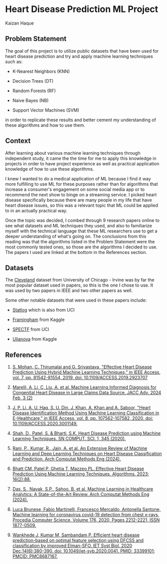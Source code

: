 # Heart Disease Prediction ML Project
Kaizan Haque


## Problem Statement

The goal of this project is to utilize public datasets that have been used for 
heart disease prediction and try and apply machine learning techniques such as: 

- K-Nearest Neighbors (KNN)

- Decision Trees (DT)

- Random Forests (RF)

- Naive Bayes (NB)
    
- Support Vector Machines (SVM)

in order to replicate these results and better cement my understanding of these 
algorithms and how to use them.


## Context

After learning about various machine learning techniques through independent 
study, it came the the time for me to apply this knowledge in projects in order
to have project experience as well as practical application knowledge of how to 
use these algorithms.  

I knew I wanted to do a medical application of ML because I find it way more 
fulfilling to use ML for these purposes rather than for algorithms that increase
a consumer's engagement on some social media app or to recommend the next show
to binge on a streaming service. I picked heart disease specifically because
there are many people in my life that have heart disease issues, so this was a
relevant topic that ML could be applied to in an actually practical way.  

Once the topic was decided, I combed through 9 research papers online to see
what datasets and ML techniques they used, and also to familiarize myself with
the technical language that these ML researchers use to get a deeper 
understanding of what's going on. The conclusions from this reading was that
the algorithms listed in the Problem Statement were the most commonly tested
ones, so those are the algorithms I decided to use. The papers I used are 
linked at the bottom in the References section.


## Datasets
    
The [Cleveland](https://archive.ics.uci.edu/dataset/45/heart+disease) dataset 
from University of Chicago - Irvine was by far the most popular dataset used in
papers, so this is the one I chose to use. It was used by two papers in IEEE
and two other papers as well. 

Some other notable datasets that were used in these papers include:
        
- [Statlog](https://archive.ics.uci.edu/dataset/145/statlog+heart) which is also from UCI

- [Framingham](https://www.kaggle.com/datasets/captainozlem/framingham-chd-preprocessed-data)
from Kaggle

- [SPECTF](https://archive.ics.uci.edu/dataset/96/spectf+heart) from UCI

- [Ulianova](https://www.kaggle.com/datasets/sulianova/cardiovascular-disease-dataset)
from Kaggle



## References

1. [S. Mohan, C. Thirumalai and G. Srivastava, "Effective Heart Disease Prediction Using Hybrid Machine Learning Techniques," in IEEE Access, vol. 7, pp. 81542-81554, 2019, doi: 10.1109/ACCESS.2019.2923707](https://ieeexplore.ieee.org/abstract/document/8740989)

2. [Marelli, A, Li, C, Liu, A. et al. Machine Learning Informed Diagnosis for Congenital Heart Disease in Large Claims Data Source. JACC Adv. 2024 Feb, 3 (2)](https://doi.org/10.1016/j.jacadv.2023.100801)

3. [J. P. Li, A. U. Haq, S. U. Din, J. Khan, A. Khan and A. Saboor, "Heart Disease Identification Method Using Machine Learning Classification in E-Healthcare," in IEEE Access, vol. 8, pp. 107562-107582, 2020, doi: 10.1109/ACCESS.2020.3001149.](https://ieeexplore.ieee.org/abstract/document/9112202)

4. [Shah, D., Patel, S. & Bharti, S.K. Heart Disease Prediction using Machine Learning Techniques. SN COMPUT. SCI. 1, 345 (2020).](https://doi.org/10.1007/s42979-020-00365-y)

5. [Rani, P., Kumar, R., Jain, A. et al. An Extensive Review of Machine Learning and Deep Learning Techniques on Heart Disease Classification and Prediction. Arch Computat Methods Eng (2024).](https://doi.org/10.1007/s11831-024-10075-w)

6. [Bhatt CM, Patel P, Ghetia T, Mazzeo PL. Effective Heart Disease Prediction Using Machine Learning Techniques. Algorithms. 2023; 16(2):88.](https://doi.org/10.3390/a16020088)

7. [Das, S., Nayak, S.P., Sahoo, B. et al. Machine Learning in Healthcare Analytics: A State-of-the-Art Review. Arch Computat Methods Eng (2024).](https://doi.org/10.1007/s11831-024-10098-3)
    
8. [Luca Brunese, Fabio Martinelli, Francesco Mercaldo, Antonella Santone, Machine learning for coronavirus covid-19 detection from chest x-rays, Procedia Computer Science, Volume 176, 2020, Pages 2212-2221, ISSN 1877-0509,](https://doi.org/10.1016/j.procs.2020.09.258)

9. [Wankhede J, Kumar M, Sambandam P. Efficient heart disease prediction-based on optimal feature selection using DFCSS and classification by improved Elman-SFO. IET Syst Biol. 2020 Dec;14(6):380-390. doi: 10.1049/iet-syb.2020.0041. PMID: 33399101; PMCID: PMC8687167.](https://www.ncbi.nlm.nih.gov/pmc/articles/PMC8687167/)
